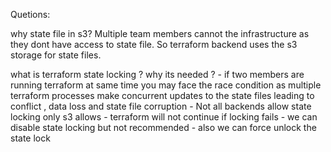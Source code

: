 Quetions:

why state file in s3?
    Multiple team members cannot the infrastructure as they dont have access to state file. So terraform backend uses the s3 storage for state files.
    
what is terraform state locking ? why its needed ?
    - if two members are running terraform at same time you may face the race condition as multiple terraform processes make concurrent updates to the state files leading to conflict , data loss and state file corruption
    - Not all backends allow state locking only s3 allows
    - terraform will not continue if locking fails
    - we can disable state locking but not recommended
    - also we can force unlock the state lock



